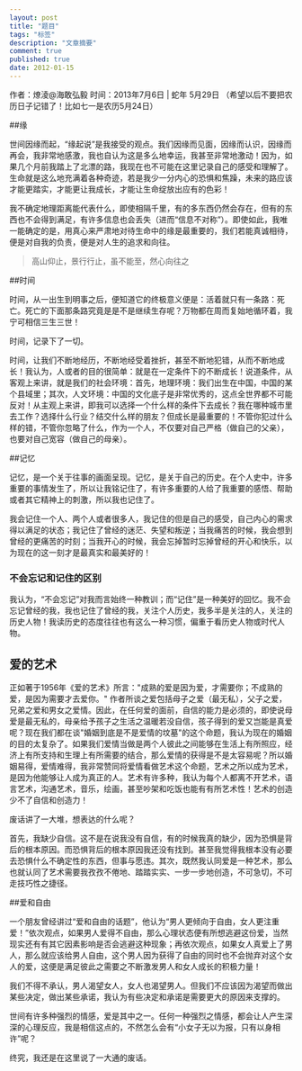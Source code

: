 ```yaml
---
layout: post
title: "题目"
tags: "标签"
description: "文章摘要"
comment: true
published: true
date: 2012-01-15
---
```


作者：燎淩@海敢弘毅
时间：2013年7月6日 | 蛇年 5月29日 （希望以后不要把农历日子记错了！比如七一是农历5月24日）

##缘

世间因缘而起，“缘起说”是我接受的观点。我们因缘而见面，因缘而认识，因缘而再会，我非常地感激，我也自认为这是多么地幸运，我甚至非常地激动！因为，如果几个月前我踏上了北漂的路，我现在也不可能在这里记录自己的感受和理解了。生命就是这么地充满着各种奇迹，若是我少一分内心的恐惧和焦躁，未来的路应该才能更踏实，才能更让我成长，才能让生命绽放出应有的色彩！

我不确定地理距离能代表什么，即使相隔千里，有的多东西仍然会存在，但有的东西也不会得到满足，有许多信息也会丢失（进而“信息不对称”）。即使如此，我唯一能确定的是，用真心来严肃地对待生命中的缘是最重要的，我们若能真诚相待，便是对自我的负责，便是对人生的追求和向往。

> 高山仰止，景行行止，虽不能至，然心向往之


##时间

时间，从一出生到明事之后，便知道它的终极意义便是：活着就只有一条路：死亡。死亡的下面那条路究竟是是不是继续生存呢？万物都在周而复始地循环着，我宁可相信三生三世！

时间，记录下了一切。

时间，让我们不断地经历，不断地经受着挫折，甚至不断地犯错，从而不断地成长！我认为，人或者的目的很简单：就是在一定条件下的不断成长！说道条件，从客观上来讲，就是我们的社会环境：首先，地理环境：我们出生在中国，中国的某个县域里；其次，人文环境：中国的文化底子是非常优秀的，这点全世界都不可能反对！从主观上来讲，即我可以选择一个什么样的条件下去成长？我在哪种城市里去工作？选择什么行业？结交什么样的朋友？但成长是最重要的！不管你犯过什么样的错，不管你忽略了什么，作为一个人，不仅要对自己严格（做自己的父亲），也要对自己宽容（做自己的母亲）。

##记忆

记忆，是一个关于往事的画面呈现。记忆，是关于自己的历史。在个人史中，许多重要的事情发生了，所以让我铭记住了，有许多重要的人给了我重要的感悟、帮助或者其它精神上的刺激，所以我也记住了。

我会记住一个人、两个人或者很多人，我记住的但是自己的感受，自己内心的需求得以满足的状态；我记住了曾经的迷茫、失望和叛逆；当我痛苦的时候，我会想到曾经的更痛苦的时刻；当我开心的时候，我会忘掉暂时忘掉曾经的开心和快乐，以为现在的这一刻才是最真实和最美好的！

### 不会忘记和记住的区别

我认为，“不会忘记”对我而言始终一种教训；而“记住”是一种美好的回忆。我不会忘记曾经的我，我也记住了曾经的我，关注个人历史，我多半是关注的人，关注的历史人物！我读历史的态度往往也有这么一种习惯，偏重于看历史人物或时代人物。

## 爱的艺术

正如著于1956年《爱的艺术》所言："成熟的爱是因为爱，才需要你；不成熟的爱，是因为需要才去爱你。" 作者所谈之爱包括母子之爱（最无私），父子之爱，兄弟之爱和男女之爱情。因此，在任何爱的面前，自信的能力是必须的，即使说母爱是最无私的，母亲给予孩子之生活之温暖若没自信，孩子得到的爱又岂能是真爱呢？现在我们都在谈"婚姻到底是不是爱情的坟墓"的这个命题，我认为现在的婚姻的目的太复杂了。如果我们爱情当做是两个人彼此之间能够在生活上有所照应，经济上有所支持和生理上有所需要的结合，那么爱情的获得是不是太容易呢？所以婚姻易得，爱情难得，我非常赞同将爱情看做艺术这个命题，艺术之所以成为艺术，是因为他能够让人成为真正的人。艺术有许多种，我认为每个人都离不开艺术，语言艺术，沟通艺术，音乐，绘画，甚至吵架和吃饭也能有有所艺术性！艺术的创造少不了自信和创造力！

废话讲了一大堆，想表达的什么呢？

首先，我缺少自信。这不是在说我没有自信，有的时候我真的缺少，因为恐惧是背后的根本原因。而恐惧背后的根本原因我还没有找到。甚至我觉得我根本没有必要去恐惧什么不确定性的东西，但事与愿违。其次，既然我认同爱是一种艺术，那么也就认同了艺术需要我孜孜不倦地、踏踏实实、一步一步地创造，不可急切，不可走技巧性之捷径。

##爱和自由

一个朋友曾经讲过“爱和自由的话题”，他认为“男人更倾向于自由，女人更注重爱！”依次观点，如果男人爱得不自由，那么心理状态便有所想逃避这份爱，当然现实还有有其它因素影响是否会逃避这种现象；再依次观点，如果女人真爱上了男人，那么就应该给男人自由，这个男人因为获得了自由的同时也不会抛弃对这个女人的爱，这便是满足彼此之需要之不断激发男人和女人成长的积极力量！

我们不得不承认，男人渴望女人，女人也渴望男人。但我们不应该因为渴望而做出某些决定，做出某些承诺，我认为有些决定和承诺是需要更大的原因来支撑的。

世间有许多种强烈的情感，爱是其中之一。任何一种强烈之情感，都会让人产生深深的心理反应，我是相信这点的，不然怎么会有“小女子无以为报，只有以身相许”呢？

终究，我还是在这里说了一大通的废话。

